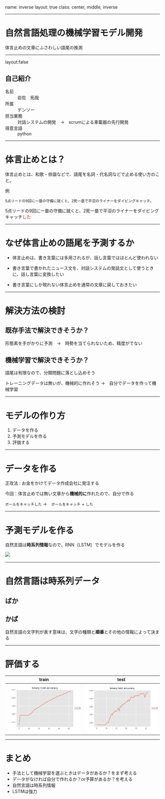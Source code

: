 name: inverse
layout: true
class: center, middle, inverse

---

# 自然言語処理の機械学習モデル開発
体言止めの文章にふさわしい語尾の推測

---
layout:false
## 自己紹介

<dl>
  <dt>名前</dt>
  <dd>岩佐　拓哉</dd>
  <dt>所属</dt>
  <dd>デンソー</dd>
  <dt>担当業務</dt>
  <dd>対話システムの開発　→　scrumによる車載器の先行開発</dd>
  <dt>得意言語</dt>
  <dd>python</dd>
<dl>
  
---

# 体言止めとは？

体言止めとは、和歌・俳諧などで、語尾を名詞・代名詞などで止める使い方のこと。

例

`
5点リードの9回に一塁の守備に就くと、2死一塁で平沼のライナーをダイビングキャッチ。
`

5点リードの9回に一塁の守備に就くと、2死一塁で平沼のライナーをダイビングキャッチ<font color='red'>した</font>

---

# なぜ体言止めの語尾を予測するか

- 体言止めは、書き言葉には多用されるが、話し言葉ではほとんど使われない

- 書き言葉で書かれたニュース文を、対話システムの発話文として使うときに、話し言葉に変換したい

- 書き言葉にしか現れない体言止めを通常の文章に戻しておきたい


---

# 解決方法の検討

## 既存手法で解決できそうか？
形態素を手がかりに予測　→　時勢を当てられないため、精度がでない

## 機械学習で解決できそうか？

語尾は有限なので、分類問題に落とし込めそう

トレーニングデータは無いが、機械的に作れそう
→　自分でデータを作って機械学習

---

# モデルの作り方

1. データを作る
2. 予測モデルを作る
3. 評価する

---

# データを作る

正攻法 : お金をかけてデータ作成会社に発注する

今回：体言止めでは無い文章から**機械的に**作れたので、自分で作る

`ボールをキャッチした` →　`ボールをキャッチ` + `した`

---

# 予測モデルを作る

自然言語は**時系列情報**なので、RNN（LSTM）でモデルを作る

![](https://image.slidesharecdn.com/20150831jcsssummer-150901075627-lva1-app6892/95/-44-638.jpg?cb=1441094377)

---

# 自然言語は時系列データ

## ばか


## かば

自然言語の文字列が表す意味は、文字の種類と**順番**とその他の情報によって決まる

---

# 評価する
|train|test|
|:--:|:--:|
|![train](images/binary_train_accuracy.png)|![test](images/binary_test_accuracy.png)|

<!-- <img src="images/binary_train_accuracy.png"><img src="images/binary_test_accuracy.png"> -->

---

# まとめ

- 手法として機械学習を選ぶときはデータがあるか？をまず考える
- データがなければ自分で作れるか？or予算があるか？を考える
- 自然言語は時系列情報
- LSTMは強力